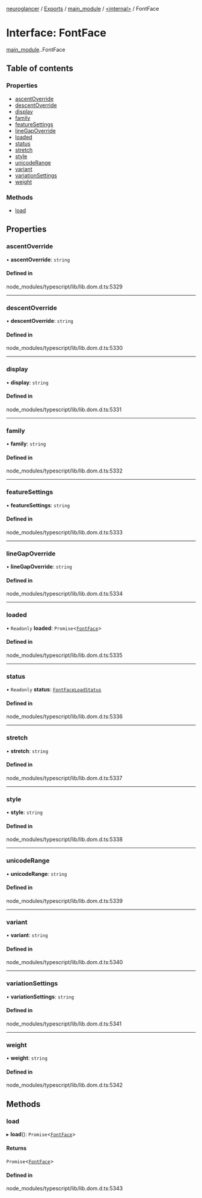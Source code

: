 [neuroglancer](../README.md) / [Exports](../modules.md) / [main\_module](../modules/main_module.md) / [<internal\>](../modules/main_module._internal_.md) / FontFace

# Interface: FontFace

[main_module](../modules/main_module.md).[<internal>](../modules/main_module._internal_.md).FontFace

## Table of contents

### Properties

- [ascentOverride](main_module._internal_.FontFace.md#ascentoverride)
- [descentOverride](main_module._internal_.FontFace.md#descentoverride)
- [display](main_module._internal_.FontFace.md#display)
- [family](main_module._internal_.FontFace.md#family)
- [featureSettings](main_module._internal_.FontFace.md#featuresettings)
- [lineGapOverride](main_module._internal_.FontFace.md#linegapoverride)
- [loaded](main_module._internal_.FontFace.md#loaded)
- [status](main_module._internal_.FontFace.md#status)
- [stretch](main_module._internal_.FontFace.md#stretch)
- [style](main_module._internal_.FontFace.md#style)
- [unicodeRange](main_module._internal_.FontFace.md#unicoderange)
- [variant](main_module._internal_.FontFace.md#variant)
- [variationSettings](main_module._internal_.FontFace.md#variationsettings)
- [weight](main_module._internal_.FontFace.md#weight)

### Methods

- [load](main_module._internal_.FontFace.md#load)

## Properties

### ascentOverride

• **ascentOverride**: `string`

#### Defined in

node_modules/typescript/lib/lib.dom.d.ts:5329

___

### descentOverride

• **descentOverride**: `string`

#### Defined in

node_modules/typescript/lib/lib.dom.d.ts:5330

___

### display

• **display**: `string`

#### Defined in

node_modules/typescript/lib/lib.dom.d.ts:5331

___

### family

• **family**: `string`

#### Defined in

node_modules/typescript/lib/lib.dom.d.ts:5332

___

### featureSettings

• **featureSettings**: `string`

#### Defined in

node_modules/typescript/lib/lib.dom.d.ts:5333

___

### lineGapOverride

• **lineGapOverride**: `string`

#### Defined in

node_modules/typescript/lib/lib.dom.d.ts:5334

___

### loaded

• `Readonly` **loaded**: `Promise`<[`FontFace`](../modules/main_module._internal_.md#fontface)\>

#### Defined in

node_modules/typescript/lib/lib.dom.d.ts:5335

___

### status

• `Readonly` **status**: [`FontFaceLoadStatus`](../modules/main_module._internal_.md#fontfaceloadstatus)

#### Defined in

node_modules/typescript/lib/lib.dom.d.ts:5336

___

### stretch

• **stretch**: `string`

#### Defined in

node_modules/typescript/lib/lib.dom.d.ts:5337

___

### style

• **style**: `string`

#### Defined in

node_modules/typescript/lib/lib.dom.d.ts:5338

___

### unicodeRange

• **unicodeRange**: `string`

#### Defined in

node_modules/typescript/lib/lib.dom.d.ts:5339

___

### variant

• **variant**: `string`

#### Defined in

node_modules/typescript/lib/lib.dom.d.ts:5340

___

### variationSettings

• **variationSettings**: `string`

#### Defined in

node_modules/typescript/lib/lib.dom.d.ts:5341

___

### weight

• **weight**: `string`

#### Defined in

node_modules/typescript/lib/lib.dom.d.ts:5342

## Methods

### load

▸ **load**(): `Promise`<[`FontFace`](../modules/main_module._internal_.md#fontface)\>

#### Returns

`Promise`<[`FontFace`](../modules/main_module._internal_.md#fontface)\>

#### Defined in

node_modules/typescript/lib/lib.dom.d.ts:5343

